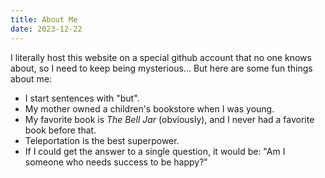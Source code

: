```yaml
---
title: About Me
date: 2023-12-22
---
```


I literally host this website on a special github account that no one knows about, so I need to keep being mysterious... But here are some fun things about me:

- I start sentences with "but".
- My mother owned a children's bookstore when I was young.
- My favorite book is *The Bell Jar* (obviously), and I never had a favorite book before that.
- Teleportation is the best superpower.
- If I could get the answer to a single question, it would be: "Am I someone who needs success to be happy?"